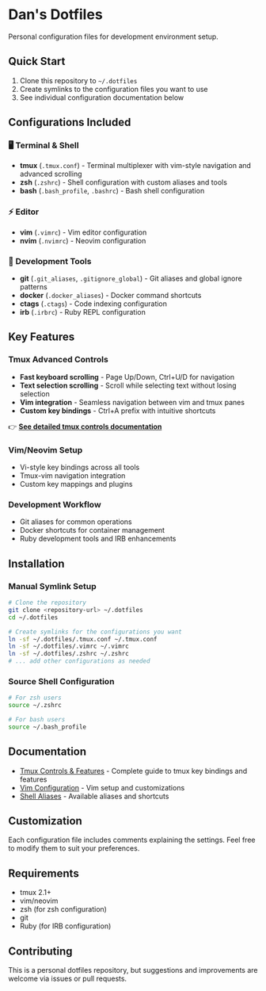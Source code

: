 # Dan's Dotfiles

Personal configuration files for development environment setup.

## Quick Start

1. Clone this repository to `~/.dotfiles`
2. Create symlinks to the configuration files you want to use
3. See individual configuration documentation below

## Configurations Included

### 🖥️ Terminal & Shell
- **tmux** (`.tmux.conf`) - Terminal multiplexer with vim-style navigation and advanced scrolling
- **zsh** (`.zshrc`) - Shell configuration with custom aliases and tools
- **bash** (`.bash_profile`, `.bashrc`) - Bash shell configuration

### ⚡ Editor
- **vim** (`.vimrc`) - Vim editor configuration
- **nvim** (`.nvimrc`) - Neovim configuration

### 🔧 Development Tools
- **git** (`.git_aliases`, `.gitignore_global`) - Git aliases and global ignore patterns
- **docker** (`.docker_aliases`) - Docker command shortcuts
- **ctags** (`.ctags`) - Code indexing configuration
- **irb** (`.irbrc`) - Ruby REPL configuration

## Key Features

### Tmux Advanced Controls
- **Fast keyboard scrolling** - Page Up/Down, Ctrl+U/D for navigation
- **Text selection scrolling** - Scroll while selecting text without losing selection
- **Vim integration** - Seamless navigation between vim and tmux panes
- **Custom key bindings** - Ctrl+A prefix with intuitive shortcuts

👉 **[See detailed tmux controls documentation](docs/tmux.md)**

### Vim/Neovim Setup
- Vi-style key bindings across all tools
- Tmux-vim navigation integration
- Custom key mappings and plugins

### Development Workflow
- Git aliases for common operations
- Docker shortcuts for container management
- Ruby development tools and IRB enhancements

## Installation

### Manual Symlink Setup
```bash
# Clone the repository
git clone <repository-url> ~/.dotfiles
cd ~/.dotfiles

# Create symlinks for the configurations you want
ln -sf ~/.dotfiles/.tmux.conf ~/.tmux.conf
ln -sf ~/.dotfiles/.vimrc ~/.vimrc
ln -sf ~/.dotfiles/.zshrc ~/.zshrc
# ... add other configurations as needed
```

### Source Shell Configuration
```bash
# For zsh users
source ~/.zshrc

# For bash users
source ~/.bash_profile
```

## Documentation

- [Tmux Controls & Features](docs/tmux.md) - Complete guide to tmux key bindings and features
- [Vim Configuration](docs/vim.md) - Vim setup and customizations
- [Shell Aliases](docs/shell.md) - Available aliases and shortcuts

## Customization

Each configuration file includes comments explaining the settings. Feel free to modify them to suit your preferences.

## Requirements

- tmux 2.1+
- vim/neovim
- zsh (for zsh configuration)
- git
- Ruby (for IRB configuration)

## Contributing

This is a personal dotfiles repository, but suggestions and improvements are welcome via issues or pull requests.